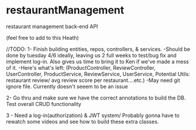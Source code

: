 # restaurantManagement
restaurant management back-end API

(feel free to add to this Heath)

//TODO:
1- Finish building entities, repos, controllers, & services. 
  -Should be done by tuesday 4/6 ideally, leaving us 2 full weeks to test/bug fix and implement log-in. Also gives us time to bring it to Ken if we've made a mess of it.
  -Here's what's left: (ProductController, ReviewController, UserController, ProductService, ReviewService, UserService, Potential Utils: restaurant review/ avg review score per restaurant....etc.)
    -May need git ignore file. Currently doesn't seeem to be an issue

2- Go thru and make sure we have the correct annotations to build the DB. Test overall CRUD functionality

3 - Need a log-in(authorization) & JWT system/ Probably gonna have to rewatch some videos and see how to build these extra classes.

